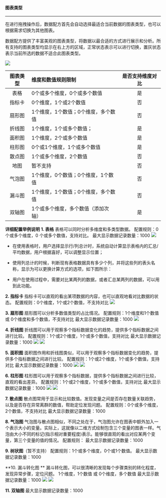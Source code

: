 #### **图表类型**

---

在进行拖拽操作后，数据配方首先会自动选择最适合当前数据的图表类型，也可以根据需求切换为其他图表。

数据配方提供了丰富美观的图表类型，将数据以最合适的方式进行展示和分析。所有支持的图表类型均显示在右上方的区域，正常状态表示可以进行切换，置灰状态表示当前所选的数据不适合此图表类型。

![](/_book/assets/图表类型1.png)

| 图表类型 | 维度和数值规则限制 | 是否支持维度对比 |
| :---: | :--- | :---: |
| 表格 | 0个或多个维度，0个或多个数值 | 是 |
| 指标卡 | 0个维度，1个或2个数值 | 否 |
| 扇形图 | 1个维度，1个数值；0个维度，多个数值 | 否 |
| 折线图 | 1个维度，1个或多个数值； | 是 |
| 面积图 | 1个维度，2个或多个数值 | 是 |
| 柱形图 | 0个或1个维度，1个或多个数值 | 是 |
| 散点图 | 1个或多个维度，2个数值 | 否 |
| 地图 | 暂不支持 | 否 |
| 气泡图 | 1个维度，0个数值；0个维度，1个数值 | 否 |
| 漏斗图 | 1个维度，1个数值；0个维度，多个数值 | 否 |
| 双轴图 | 1个或多个维度，多个数值（添加次轴） | 是 |


**详细配置举例说明**
**1. 表格**
表格可以同时分析多维度和多类型数据。
配置规则：0 个或多个维度，0 个或多个数值，支持对比。
最大显示数据记录数量：1000
![](/assets/表格类型.png)
 * 在使用表格时，用户选择显示行/列总计时，系统自动计算显示表格内的汇总/平均数据，用户根据喜好，可以调整显示位置；

 * 使用列总计的时候，判断现有表格数据具有多少个列，并将这些列的表头名称，显示为可以更换计算方式的选项，如下图所示：

 * 用户在使用过程中，需要对比某两列的数据，或者汇总某两列的数据，可以用到此功能。

**2. 指标卡**
指标卡可以直观的看出某项数据的内容，也可以直观地看对比数据的状态。
配置规则：0个维度，1个或2个数值，不支持对比
![](/assets/指标卡类型.png)

**3. 扇形图**
扇形图可以分析多数值类型的占比情况。
配置规则：1个维度和1个数值 或 0个维度和多个数值，不支持对比
最大显示数据记录数量：1000
![](/assets/扇形图类型.png)

**4. 折线图**
折线图可以用于观察多个指标数据变化的趋势，提供多个指标数据之间进行比较。
配置规则：1个或2个维度，1个或多个数值，支持对比
最大显示数据记录数量：1000
![](/assets/折线图类型.png)
![](/assets/折线图类型（对比）.png)

**5. 面积图**
面积图作用和折线图类似，可以用于观察多个指标数据变化的趋势，提供多个指标数据之间进行比较。
配置规则：1个或2个维度，1个或多个数值，支持对比
最大显示数据记录数量：1000
![](/assets/面积图类型.png)
![](/assets/面积图类型（对比）.png)

**6. 柱形图**
柱形图可以用于观察多个指标数据，提供多个指标数据之间进行比较，直观的看出差异。
配置规则：1个或2个维度，1个或多个数值，支持对比
最大显示数据记录数量：1000
![](/assets/柱形图类型.png)
![](/assets/柱形图类型（对比）.png)

**7. 散点图**
散点图常用于显示和比较数值。发现变量之间是否存在数量关联趋势，以及是否存在异常离群的数值，帮助定位发现问题。
配置规则：0个或多个维度，2个数值，不支持对比
最大显示数据记录数量：1000

**8. 气泡图**
气泡图与散点图相似，不同之处在于，气泡图允许在图表中额外加入一个表示大小的变量。实际上，这就像以二维方式绘制包含三个变量的图表一样。气泡由大小不同的标记(指示相对重要程度)表示。能够很直观的看出对应某两个变量，第三个变量的值的情况。
配置规则：
最大显示数据记录数量：1000

**9. 树状图**（暂不支持）
配置规则：1个或多个维度，0个或1个数值。
最大显示数据记录数量：1000

**10. 漏斗转化图 **
漏斗转化图，可以很清晰的发现每个步骤类别的转化程度，发现异常步骤，定位问题。
1个维度，1个数值 或 0个维度，多个数值
最大显示数据记录数量：1000
![](/assets/转化图类型.png)
![](/assets/zhuanhuatu.png)

**11. 双轴图**
最大显示数据记录数量：1000
